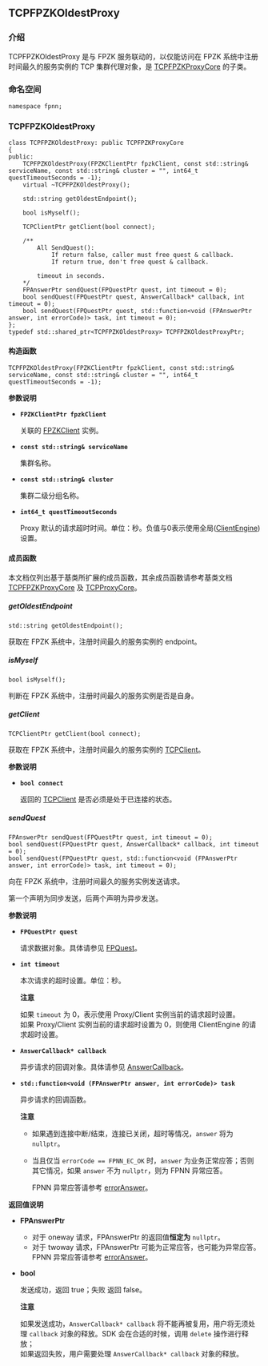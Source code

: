## TCPFPZKOldestProxy

### 介绍

TCPFPZKOldestProxy 是与 FPZK 服务联动的，以仅能访问在 FPZK 系统中注册时间最久的服务实例的 TCP 集群代理对象，是 [TCPFPZKProxyCore](TCPFPZKProxyCore.md) 的子类。

### 命名空间

	namespace fpnn;

### TCPFPZKOldestProxy

	class TCPFPZKOldestProxy: public TCPFPZKProxyCore
	{
	public:
		TCPFPZKOldestProxy(FPZKClientPtr fpzkClient, const std::string& serviceName, const std::string& cluster = "", int64_t questTimeoutSeconds = -1);
		virtual ~TCPFPZKOldestProxy();

		std::string getOldestEndpoint();

		bool isMyself();

		TCPClientPtr getClient(bool connect);

		/**
			All SendQuest():
				If return false, caller must free quest & callback.
				If return true, don't free quest & callback.

			timeout in seconds.
		*/
		FPAnswerPtr sendQuest(FPQuestPtr quest, int timeout = 0);
		bool sendQuest(FPQuestPtr quest, AnswerCallback* callback, int timeout = 0);
		bool sendQuest(FPQuestPtr quest, std::function<void (FPAnswerPtr answer, int errorCode)> task, int timeout = 0);
	};
	typedef std::shared_ptr<TCPFPZKOldestProxy> TCPFPZKOldestProxyPtr;

#### 构造函数

	TCPFPZKOldestProxy(FPZKClientPtr fpzkClient, const std::string& serviceName, const std::string& cluster = "", int64_t questTimeoutSeconds = -1);

**参数说明**

* **`FPZKClientPtr fpzkClient`**

	关联的 [FPZKClient](FPZKClient.md) 实例。

* **`const std::string& serviceName`**

	集群名称。

* **`const std::string& cluster`**

	集群二级分组名称。

* **`int64_t questTimeoutSeconds`**

	Proxy 默认的请求超时时间。单位：秒。负值与0表示使用全局([ClientEngine](../core/ClientEngine.md))设置。

#### 成员函数

本文档仅列出基于基类所扩展的成员函数，其余成员函数请参考基类文档 [TCPFPZKProxyCore](TCPFPZKProxyCore.md) 及 [TCPProxyCore](TCPProxyCore.md)。

##### getOldestEndpoint

	std::string getOldestEndpoint();

获取在 FPZK 系统中，注册时间最久的服务实例的 endpoint。

##### isMyself

	bool isMyself();

判断在 FPZK 系统中，注册时间最久的服务实例是否是自身。

##### getClient

	TCPClientPtr getClient(bool connect);

获取在 FPZK 系统中，注册时间最久的服务实例的 [TCPClient](../core/TCPClient.md)。

**参数说明**

* **`bool connect`**

	返回的 [TCPClient](../core/TCPClient.md) 是否必须是处于已连接的状态。

##### sendQuest

	FPAnswerPtr sendQuest(FPQuestPtr quest, int timeout = 0);
	bool sendQuest(FPQuestPtr quest, AnswerCallback* callback, int timeout = 0);
	bool sendQuest(FPQuestPtr quest, std::function<void (FPAnswerPtr answer, int errorCode)> task, int timeout = 0);

向在 FPZK 系统中，注册时间最久的服务实例发送请求。

第一个声明为同步发送，后两个声明为异步发送。

**参数说明**

* **`FPQuestPtr quest`**

	请求数据对象。具体请参见 [FPQuest](../proto/FPQuest.md)。

* **`int timeout`**

	本次请求的超时设置。单位：秒。

	**注意**

	如果 `timeout` 为 0，表示使用 Proxy/Client 实例当前的请求超时设置。  
	如果 Proxy/Client 实例当前的请求超时设置为 0，则使用 ClientEngine 的请求超时设置。

* **`AnswerCallback* callback`**

	异步请求的回调对象。具体请参见 [AnswerCallback](../core/AnswerCallback.md)。

* **`std::function<void (FPAnswerPtr answer, int errorCode)> task`**

	异步请求的回调函数。

	**注意**

	+ 如果遇到连接中断/结束，连接已关闭，超时等情况，`answer` 将为 `nullptr`。
	+ 当且仅当 `errorCode == FPNN_EC_OK` 时，`answer` 为业务正常应答；否则其它情况，如果 `answer` 不为 `nullptr`，则为 FPNN 异常应答。

		FPNN 异常应答请参考 [errorAnswer](../proto/FPWriter.md#errorAnswer)。

**返回值说明**

* **FPAnswerPtr**

	+ 对于 oneway 请求，FPAnswerPtr 的返回值**恒定为** `nullptr`。
	+ 对于 twoway 请求，FPAnswerPtr 可能为正常应答，也可能为异常应答。FPNN 异常应答请参考 [errorAnswer](../proto/FPWriter.md#errorAnswer)。

* **bool**

	发送成功，返回 true；失败 返回 false。

	**注意**

	如果发送成功，`AnswerCallback* callback` 将不能再被复用，用户将无须处理 `callback` 对象的释放。SDK 会在合适的时候，调用 `delete` 操作进行释放；  
	如果返回失败，用户需要处理 `AnswerCallback* callback` 对象的释放。
